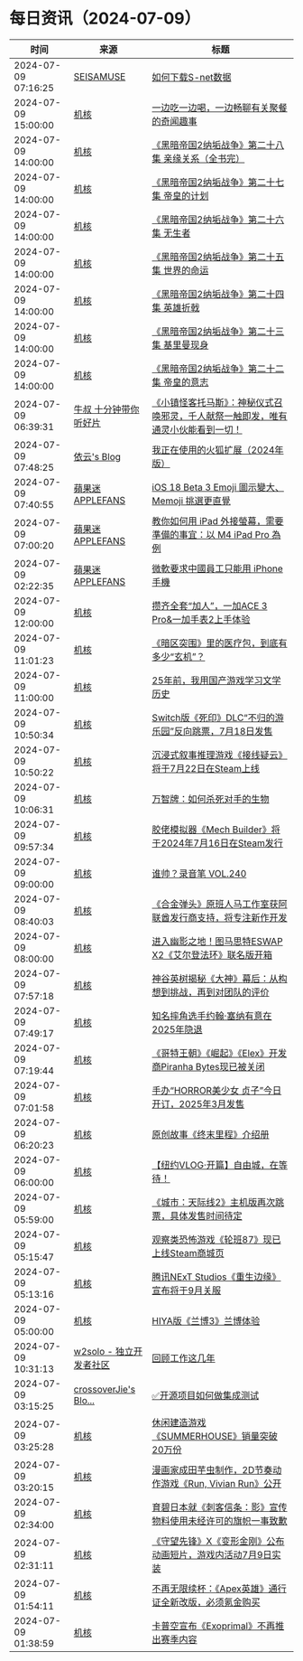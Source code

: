 ﻿# 每日资讯（2024-07-09）

|时间|来源|标题|
|---|---|---|
|2024-07-09 07:16:25|[SEISAMUSE](https://www.seis-jun.xyz/atom.xml)|[如何下载S-net数据](http://www.seis-jun.xyz/how-to-download-Snet-data)|
|2024-07-09 15:00:00|[机核](https://www.gcores.com/rss)|[一边吃一边喝，一边畅聊有关聚餐的奇闻趣事](https://www.gcores.com/radios/184616)|
|2024-07-09 14:00:00|[机核](https://www.gcores.com/rss)|[《黑暗帝国2纳垢战争》第二十八集 亲缘关系（全书完）](https://www.gcores.com/radios/183922)|
|2024-07-09 14:00:00|[机核](https://www.gcores.com/rss)|[《黑暗帝国2纳垢战争》第二十七集 帝皇的计划](https://www.gcores.com/radios/183921)|
|2024-07-09 14:00:00|[机核](https://www.gcores.com/rss)|[《黑暗帝国2纳垢战争》第二十六集 无生者](https://www.gcores.com/radios/183920)|
|2024-07-09 14:00:00|[机核](https://www.gcores.com/rss)|[《黑暗帝国2纳垢战争》第二十五集 世界的命运](https://www.gcores.com/radios/183919)|
|2024-07-09 14:00:00|[机核](https://www.gcores.com/rss)|[《黑暗帝国2纳垢战争》第二十四集 英雄折戟](https://www.gcores.com/radios/183918)|
|2024-07-09 14:00:00|[机核](https://www.gcores.com/rss)|[《黑暗帝国2纳垢战争》第二十三集 基里曼现身](https://www.gcores.com/radios/183917)|
|2024-07-09 14:00:00|[机核](https://www.gcores.com/rss)|[《黑暗帝国2纳垢战争》第二十二集 帝皇的意志](https://www.gcores.com/radios/183915)|
|2024-07-09 06:39:31|[牛叔 十分钟带你听好片](https://getpodcast.xyz/data/ximalaya/11534451.xml)|[《小镇怪客托马斯》：神秘仪式召唤邪灵，千人献祭一触即发，唯有通灵小伙能看到一切！](https://www.ximalaya.com/sound/740101876)|
|2024-07-09 07:48:25|[依云's Blog](https://blog.lilydjwg.me/feed)|[我正在使用的火狐扩展（2024年版）](https://blog.lilydjwg.me/posts/216855.html)|
|2024-07-09 07:40:55|[蘋果迷 APPLEFANS](https://applefans.today/feed/)|[iOS 18 Beta 3 Emoji 圖示變大、 Memoji 挑選更直覺](https://applefans.today/2024-07-ios-18-beta-3-emoji-memoji-change/)|
|2024-07-09 07:00:20|[蘋果迷 APPLEFANS](https://applefans.today/feed/)|[教你如何用 iPad 外接螢幕，需要準備的事宜：以 M4 iPad Pro 為例](https://applefans.today/2024-07-m4-ipad-pro-external-display/)|
|2024-07-09 02:22:35|[蘋果迷 APPLEFANS](https://applefans.today/feed/)|[微軟要求中國員工只能用 iPhone 手機](https://applefans.today/2024-07-microsoft-china-bans-android-just-use-iphones/)|
|2024-07-09 12:00:00|[机核](https://www.gcores.com/rss)|[攒齐全套“加人”，一加ACE 3 Pro&一加手表2上手体验](https://www.gcores.com/articles/184730)|
|2024-07-09 11:01:23|[机核](https://www.gcores.com/rss)|[《暗区突围》里的医疗包，到底有多少“玄机”？](https://www.gcores.com/articles/184726)|
|2024-07-09 11:00:00|[机核](https://www.gcores.com/rss)|[25年前，我用国产游戏学习文学历史](https://www.gcores.com/articles/184722)|
|2024-07-09 10:50:34|[机核](https://www.gcores.com/rss)|[Switch版《死印》DLC“不归的游乐园”反向跳票，7月18日发售](https://www.gcores.com/articles/184731)|
|2024-07-09 10:50:22|[机核](https://www.gcores.com/rss)|[沉浸式叙事推理游戏《接线疑云》将于7月22日在Steam上线](https://www.gcores.com/articles/184725)|
|2024-07-09 10:06:31|[机核](https://www.gcores.com/rss)|[万智牌：如何杀死对手的生物](https://www.gcores.com/articles/183169)|
|2024-07-09 09:57:34|[机核](https://www.gcores.com/rss)|[胶佬模拟器《Mech Builder》将于2024年7月16日在Steam发行](https://www.gcores.com/articles/184727)|
|2024-07-09 09:00:00|[机核](https://www.gcores.com/rss)|[谁帅？录音笔 VOL.240](https://www.gcores.com/radios/184721)|
|2024-07-09 08:40:03|[机核](https://www.gcores.com/rss)|[《合金弹头》原班人马工作室获阿联酋发行商支持，将专注新作开发](https://www.gcores.com/articles/184723)|
|2024-07-09 08:00:00|[机核](https://www.gcores.com/rss)|[进入幽影之地！图马思特ESWAP X2《艾尔登法环》联名版开箱](https://www.gcores.com/articles/184716)|
|2024-07-09 07:57:18|[机核](https://www.gcores.com/rss)|[神谷英树揭秘《大神》幕后：从构想到挑战，再到对团队的评价](https://www.gcores.com/articles/184719)|
|2024-07-09 07:49:17|[机核](https://www.gcores.com/rss)|[知名摔角选手约翰·塞纳有意在2025年隐退](https://www.gcores.com/articles/184720)|
|2024-07-09 07:19:44|[机核](https://www.gcores.com/rss)|[《哥特王朝》《崛起》《Elex》开发商Piranha Bytes现已被关闭](https://www.gcores.com/articles/184715)|
|2024-07-09 07:01:58|[机核](https://www.gcores.com/rss)|[手办“HORROR美少女 贞子”今日开订，2025年3月发售](https://www.gcores.com/articles/184717)|
|2024-07-09 06:20:23|[机核](https://www.gcores.com/rss)|[原创故事《终末里程》介绍册](https://www.gcores.com/articles/184714)|
|2024-07-09 06:00:00|[机核](https://www.gcores.com/rss)|[【纽约VLOG·开篇】自由城，在等待！](https://www.gcores.com/videos/184690)|
|2024-07-09 05:59:00|[机核](https://www.gcores.com/rss)|[《城市：天际线2》主机版再次跳票，具体发售时间待定](https://www.gcores.com/articles/184713)|
|2024-07-09 05:15:47|[机核](https://www.gcores.com/rss)|[观察类恐怖游戏《轮班87》现已上线Steam商城页](https://www.gcores.com/articles/184710)|
|2024-07-09 05:13:16|[机核](https://www.gcores.com/rss)|[腾讯NExT Studios《重生边缘》宣布将于9月关服](https://www.gcores.com/articles/184704)|
|2024-07-09 05:00:00|[机核](https://www.gcores.com/rss)|[HIYA版《兰博3》兰博体验](https://www.gcores.com/videos/182917)|
|2024-07-09 10:31:13|[w2solo - 独立开发者社区](https://w2solo.com/topics/feed)|[回顾工作这几年](https://w2solo.com/topics/4752)|
|2024-07-09 03:15:25|[crossoverJie's Blo...](https://crossoverjie.top/atom.xml)|[✅开源项目如何做集成测试](http://crossoverjie.top/2024/07/09/ob/%E2%9C%85%E5%BC%80%E6%BA%90%E9%A1%B9%E7%9B%AE%E5%A6%82%E4%BD%95%E5%81%9A%E9%9B%86%E6%88%90%E6%B5%8B%E8%AF%95/)|
|2024-07-09 03:25:28|[机核](https://www.gcores.com/rss)|[休闲建造游戏《SUMMERHOUSE》销量突破20万份](https://www.gcores.com/articles/184702)|
|2024-07-09 03:20:15|[机核](https://www.gcores.com/rss)|[漫画家成田芋虫制作，2D节奏动作游戏《Run, Vivian Run》公开](https://www.gcores.com/articles/184701)|
|2024-07-09 02:34:00|[机核](https://www.gcores.com/rss)|[育碧日本就《刺客信条：影》宣传物料使用未经许可的旗帜一事致歉](https://www.gcores.com/articles/184696)|
|2024-07-09 02:31:11|[机核](https://www.gcores.com/rss)|[《守望先锋》X《变形金刚》公布动画短片，游戏内活动7月9日实装](https://www.gcores.com/articles/184698)|
|2024-07-09 01:54:11|[机核](https://www.gcores.com/rss)|[不再无限续杯：《Apex英雄》通行证全新改版，必须氪金购买](https://www.gcores.com/articles/184695)|
|2024-07-09 01:38:59|[机核](https://www.gcores.com/rss)|[卡普空宣布《Exoprimal》不再推出赛季内容](https://www.gcores.com/articles/184694)|
